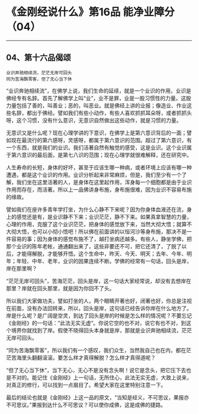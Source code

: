 # 《金刚经说什么》第16品 能净业障分（04）

------

## 04、第十六品偈颂

```
业识奔驰相续流，茫茫无岸可回头
同为苦海飘零客，但了无心当下休
```

“业识奔驰相续流”，在佛学上说，我们生命的延续，就是一个业识的作用，业识是佛经专有名辞。首先了解佛学上叫“业”，业不是罪，业是一股习惯性的力量。这股力量包括了善的，叫善业；恶的，叫恶业。就是佛经上讲的业报；像造业、作业这些名辞，都出于佛经。譬如我们有些小动作，有些人喜欢抓抓耳朵呀，或者抓抓头呀，这个习惯，没有什么意识，无意识自然做出这些动作，就是习惯的力量。

无意识又是什么呢？现在心理学讲的下意识，在佛学上是第六意识背后的一面；譬如现在最流行的第六感呀，灵感呀，都属于第六意识的范围。超过了第六意识，有一个东西，就是我们的业识。我们活著自然有触觉的感受，这是业识。这个业识属于第六意识的最后面，是第七八识的范围；现在心理学就很难解释，还在研究中。

人生寿命的长短，身体的好坏，甚至于应该生哪一种病，或者环境上应该有哪一种遭遇，都是这个业识的作用。业识分析起来非常麻烦，但是，我们至少有一个了解，我们坐在这里活著的人，是身体在这里起作用，浑身每一个细胞都是由于业识作用而存在，而活著。所以上一品佛讲身布施，身布施很难，因为业识不容易布施的缘故。

譬如我们在座许多青年学打坐，为什么心静不下来呢？因为你身体血液还在流，身上的感觉还是有，是业识静不下来；业识茫茫，静不下来。如果真拿智慧的力量，心理的作用，克服了这个业识茫茫，把身体的感觉放下来，当然大彻大悟；就算不大彻大悟，也可以小彻小悟吧！所以佛在前面讲的以恒河沙等身布施，那决不是一件容易的事；因为身体的感觉布施不了，越打坐病还越多。有些人，静坐学佛，把那个业识的陈年老帐，通通翻出来了，这些非要还不可，把它还清了，了脱了以后，才能得解脱，才能够开悟。这个生命中，昨天、今天、明天；去年、今年、明年；年轻、中年、老年，业识的因果连续不断。学佛的经常有一句话，回头是岸，岸在那里啊？

“茫茫无岸可回头”，苦海茫茫，回头是岸，这一句话大家经常说，却没有去想岸在那里？岸就在回头那里，就是因为你回不了头。

所以我们大家做功夫，譬如打坐的人，两个眼睛开著也好，闭著也好，你总是注视在前面，没有办法回转来，所以，回头是岸，这句话已经告诉你岸在什么地方了。岸是什么呢？是广阔是空灵，到达了回头是岸的时候是怎么样的情况呢？不要忘记《金刚经》的一句话：“此法无实无虚”。你说它空的也不对，说它有也不对，到这个境界你就找到了岸。假使不晓得回头本身就是岸，那就是业识奔驰相续流，茫茫无岸可回头。

“同为苦海飘零客”，所以我们有一个感叹，我们众生，当然我自己也在内，都在茫茫苦海里头翻翻滚滚。要怎么样才真得解脱？怎么样才真得道呢？

“但了无心当下休”，当下无心，无心不是没有念头啊！说它是念头，把它压下去也是不对的。能记住《金刚经》上一句话，无所住心，此法无实无虚，大致上说来，对真正的修行，可以找到一点眉目了。希望大家在这里特别注意一下。

最后的结论也就是《金刚经》上这一品的原文，“当知是经义，不可思议，果报亦不可思议。”果报到达什么不可思议？可以使你成佛，这是成佛的捷路。

